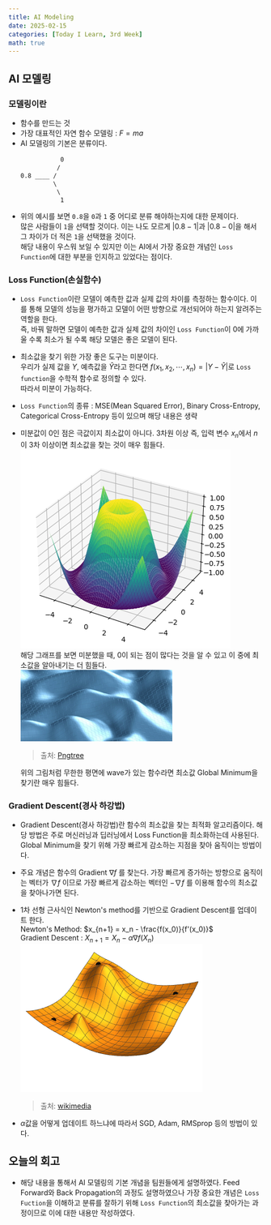 ```yaml
---
title: AI Modeling
date: 2025-02-15
categories: [Today I Learn, 3rd Week]
math: true
---
```


## AI 모델링
### 모델링이란
- 함수를 만드는 것
- 가장 대표적인 자연 함수 모델링 : $F = ma$
- AI 모델링의 기본은 분류이다.<br/>
    ```
               0
              /
    0.8 ____ /
             \
              \
               1
    ```
- 위의 예시를 보면 `0.8`을 `0`과 `1` 중 어디로 분류 해야하는지에 대한 문제이다.<br/> 많은 사람들이 `1`을 선택할 것이다. 이는 나도 모르게 $|0.8 - 1|$과 $|0.8 - 0|$을 해서 그 차이가 더 적은 `1`을 선택했을 것이다.<br/>
해당 내용이 우스워 보일 수 있지만 이는 AI에서 가장 중요한 개념인 `Loss Function`에 대한 부분을 인지하고 있었다는 점이다.

### Loss Function(손실함수)
- `Loss Function`이란 모델이 예측한 값과 실제 값의 차이를 측정하는 함수이다. 이를 통해 모델의 성능을 평가하고 모델이 어떤 방향으로 개선되어야 하는지 알려주는 역할을 한다. <br/>
즉, 바꿔 말하면 모델이 예측한 값과 실제 값의 차이인 `Loss Function`이 0에 가까울 수록 최소가 될 수록 해당 모델은 좋은 모델이 된다.

- 최소값을 찾기 위한 가장 좋은 도구는 미분이다.<br/>
우리가 실제 값을 $Y$, 예측값을 $\hat Y$라고 한다면 $f(x_1, x_2, \cdots, x_n) = |Y - \hat Y|$로 `Loss function`을 수학적 함수로 정의할 수 있다.<br/> 따라서 미분이 가능하다.

- `Loss Function`의 종류 : MSE(Mean Squared Error), Binary Cross-Entropy, Categorical Cross-Entropy 등이 있으며 해당 내용은 생략

- 미분값이 0인 점은 극값이지 최소값이 아니다. 3차원 이상 즉, 입력 변수 $x_n$에서 $n$이 3차 이상이면 최소값을 찾는 것이 매우 힘들다.<br/>
![alt text](/assets/images/3dexample.png)<br/>
해당 그래프를 보면 미분했을 때, 0이 되는 점이 많다는 것을 알 수 있고 이 중에 최소값을 알아내기는 더 힘들다.<br/>
![alt text](/assets/images/wave.png)<br/>
    >출처: [Pngtree](https://kor.pngtree.com/)<br/>

    위의 그림처럼 무한한 평면에 wave가 있는 함수라면 최소값 Global Minimum을 찾기란 매우 힘들다.

### Gradient Descent(경사 하강법)
- Gradient Descent(경사 하강법)란 함수의 최소값을 찾는 최적화 알고리즘이다. 해당 방법은 주로 머신러닝과 딥러닝에서 Loss Function을 최소화하는데 사용된다. Global Minimum을 찾기 위해 가장 빠르게 감소하는 지점을 찾아 움직이는 방법이다.

- 주요 개념은 함수의 Gradient $\nabla f$ 를 찾는다. 가장 빠르게 증가하는 방향으로 움직이는 벡터가 $\nabla f$ 이므로 가장 빠르게 감소하는 벡터인 $-\nabla f$ 를 이용해 함수의 최소값을 찾아나가면 된다.

- 1차 선형 근사식인 Newton's method를 기반으로 Gradient Descent를 업데이트 한다.<br/> Newton's Method: $x_{n+1} = x_n - \frac{f(x_0)}{f'(x_0)}$ <br/>
    Gradient Descent : $X_{n+1} = X_n -\alpha \nabla f(X_n)$ <br/>
    ![alt-text](/assets/images/Gradient_descent.gif)<br/>
    > 출처: [wikimedia](https://commons.wikimedia.org/wiki/File:Gradient_descent.gif)
    
- $\alpha$값을 어떻게 업데이트 하느냐에 따라서 SGD, Adam, RMSprop 등의 방법이 있다.

## 오늘의 회고
- 해당 내용을 통해서 AI 모델링의 기본 개념을 팀원들에게 설명하였다. Feed Forward와 Back Propagation의 과정도 설명하였으나 가장 중요한 개념은 `Loss Fuction`을 이해하고 분류를 잘하기 위해 `Loss Function`의 최소값을 찾아가는 과정이므로 이에 대한 내용만 작성하였다.